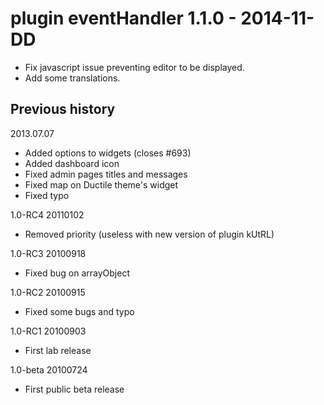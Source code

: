 plugin eventHandler 1.1.0 - 2014-11-DD
======================================
* Fix javascript issue preventing editor to be displayed.
* Add some translations.

Previous history
----------------
2013.07.07
 * Added options to widgets (closes #693)
 * Added dashboard icon
 * Fixed admin pages titles and messages
 * Fixed map on Ductile theme's widget
 * Fixed typo

1.0-RC4 20110102
 * Removed priority (useless with new version of plugin kUtRL)

1.0-RC3 20100918
 * Fixed bug on arrayObject

1.0-RC2 20100915
 * Fixed some bugs and typo

1.0-RC1 20100903
 * First lab release

1.0-beta 20100724
 * First public beta release

